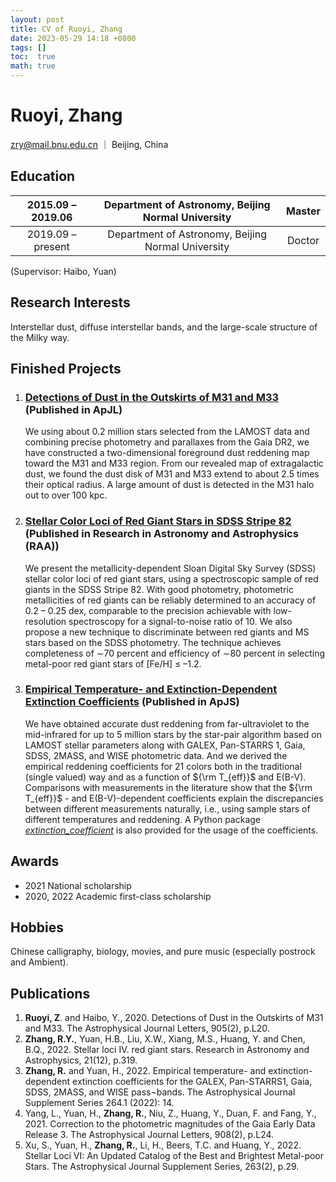 ```yaml
---
layout: post
title: CV of Ruoyi, Zhang
date: 2023-05-29 14:18 +0800
tags: []
toc:  true
math: true
---
```



# Ruoyi, Zhang
zry@mail.bnu.edu.cn ｜ Beijing, China


## Education  
2015.09 – 2019.06 | Department of Astronomy, Beijing Normal University | Master
:---:|:---:|:---:
2019.09 – present | Department of Astronomy, Beijing Normal University | Doctor

(Supervisor: Haibo, Yuan)


## Research Interests
Interstellar dust, diffuse interstellar bands, and the large-scale structure of the Milky way.


## Finished Projects

1.	### [Detections of Dust in the Outskirts of M31 and M33](https://iopscience.iop.org/article/10.3847/2041-8213/abccc4) (Published in ApJL)  
    We using about 0.2 million stars selected from the LAMOST data and combining precise photometry and parallaxes from the Gaia DR2, we have constructed a two-dimensional foreground dust reddening map toward the M31 and M33 region. From our revealed map of extragalactic dust, we found the dust disk of M31 and M33 extend to about 2.5 times their optical radius. A large amount of dust is detected in the M31 halo out to over 100 kpc.

2.	### [Stellar Color Loci of Red Giant Stars in SDSS Stripe 82](https://iopscience.iop.org/article/10.1088/1674-4527/21/12/319) (Published in Research in Astronomy and Astrophysics (RAA))
    We present the metallicity-dependent Sloan Digital Sky Survey (SDSS) stellar color loci of red giant stars, using a spectroscopic sample of red giants in the SDSS Stripe 82. With good photometry, photometric metallicities of red giants can be reliably determined to an accuracy of 0.2 – 0.25 dex, comparable to the precision achievable with low-resolution spectroscopy for a signal-to-noise ratio of 10. We also propose a new technique to discriminate between red giants and MS stars based on the SDSS photometry. The technique achieves completeness of ∼70 percent and efficiency of ∼80 percent in selecting metal-poor red giant stars of \[Fe/H\] ≤ –1.2.

3.	### [Empirical Temperature- and Extinction-Dependent Extinction Coefficients](https://iopscience.iop.org/article/10.3847/1538-4365/ac9dfa)  (Published in ApJS)
    We have obtained accurate dust reddening from far-ultraviolet to the mid-infrared for up to 5 million stars by the star-pair algorithm based on LAMOST stellar parameters along with GALEX, Pan-STARRS 1, Gaia, SDSS, 2MASS, and WISE photometric data. And we derived the empirical reddening coefficients for 21 colors both in the traditional (single valued) way and as a function of ${\rm T_{eff}}$ and E(B-V). Comparisons with measurements in the literature show that the ${\rm T_{eff}}$ - and E(B-V)-dependent coefficients explain the discrepancies between different measurements naturally, i.e., using sample stars of different temperatures and reddening. A Python package [*extinction_coefficient*](https://github.com/vnohhf/extinction_coefficient) is also provided for the usage of the coefficients.
    
    
## Awards
+ 2021        National scholarship
+ 2020, 2022  Academic first-class scholarship


## Hobbies
Chinese calligraphy, biology, movies, and pure music (especially postrock and Ambient).


## Publications
1.	**Ruoyi, Z**. and Haibo, Y., 2020. Detections of Dust in the Outskirts of M31 and M33. The Astrophysical Journal Letters, 905(2), p.L20.
2.	**Zhang, R.Y.**, Yuan, H.B., Liu, X.W., Xiang, M.S., Huang, Y. and Chen, B.Q., 2022. Stellar loci IV. red giant stars. Research in Astronomy and Astrophysics, 21(12), p.319.
3.	**Zhang, R.** and Yuan, H., 2022. Empirical temperature- and extinction-dependent extinction coefficients for the GALEX, Pan-STARRS1, Gaia, SDSS, 2MASS, and WISE pass¬bands. The Astrophysical Journal Supplement Series 264.1 (2022): 14.
4.	Yang, L., Yuan, H., **Zhang, R.**, Niu, Z., Huang, Y., Duan, F. and Fang, Y., 2021. Correction to the photometric magnitudes of the Gaia Early Data Release 3. The Astrophysical Journal Letters, 908(2), p.L24.
5.	Xu, S., Yuan, H., **Zhang, R.**, Li, H., Beers, T.C. and Huang, Y., 2022. Stellar Loci VI: An Updated Catalog of the Best and Brightest Metal-poor Stars. The Astrophysical Journal Supplement Series, 263(2), p.29.
